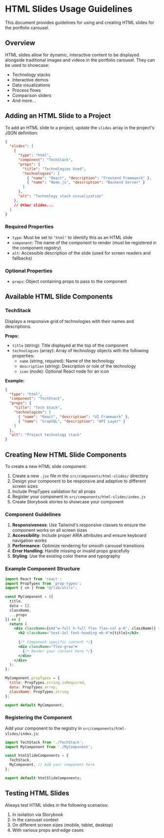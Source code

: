 # HTML Slides Usage Guidelines

This document provides guidelines for using and creating HTML slides for the portfolio carousel.

## Overview

HTML slides allow for dynamic, interactive content to be displayed alongside traditional images and videos in the portfolio carousel. They can be used to showcase:

- Technology stacks
- Interactive demos
- Data visualizations
- Process flows
- Comparison sliders
- And more...

## Adding an HTML Slide to a Project

To add an HTML slide to a project, update the `slides` array in the project's JSON definition:

```json
{
  "slides": [
    { 
      "type": "html", 
      "component": "TechStack", 
      "props": {
        "title": "Technologies Used",
        "technologies": [
          { "name": "React", "description": "Frontend Framework" },
          { "name": "Node.js", "description": "Backend Server" }
        ]
      },
      "alt": "Technology stack visualization" 
    },
    // Other slides...
  ]
}
```

### Required Properties

- `type`: Must be set to `"html"` to identify this as an HTML slide
- `component`: The name of the component to render (must be registered in the component registry)
- `alt`: Accessible description of the slide (used for screen readers and fallbacks)

### Optional Properties

- `props`: Object containing props to pass to the component

## Available HTML Slide Components

### TechStack

Displays a responsive grid of technologies with their names and descriptions.

**Props:**
- `title` (string): Title displayed at the top of the component
- `technologies` (array): Array of technology objects with the following properties:
  - `name` (string, required): Name of the technology
  - `description` (string): Description or role of the technology
  - `icon` (node): Optional React node for an icon

**Example:**
```json
{
  "type": "html",
  "component": "TechStack",
  "props": {
    "title": "Tech Stack",
    "technologies": [
      { "name": "React", "description": "UI Framework" },
      { "name": "GraphQL", "description": "API Layer" }
    ]
  },
  "alt": "Project technology stack" 
}
```

## Creating New HTML Slide Components

To create a new HTML slide component:

1. Create a new `.jsx` file in the `src/components/html-slides/` directory
2. Design your component to be responsive and adaptive to different screen sizes
3. Include PropTypes validation for all props
4. Register your component in `src/components/html-slides/index.js`
5. Create Storybook stories to showcase your component

### Component Guidelines

1. **Responsiveness**: Use Tailwind's responsive classes to ensure the component works on all screen sizes
2. **Accessibility**: Include proper ARIA attributes and ensure keyboard navigation works
3. **Performance**: Optimize rendering for smooth carousel transitions
4. **Error Handling**: Handle missing or invalid props gracefully
5. **Styling**: Use the existing color theme and typography

### Example Component Structure

```jsx
import React from 'react';
import PropTypes from 'prop-types';
import { cn } from "@/lib/utils";

const MyComponent = ({ 
  title,
  data = [],
  className,
  ...props 
}) => {
  return (
    <div className={cn("w-full h-full flex flex-col p-6", className)} {...props}>
      <h2 className="text-2xl font-heading mb-4">{title}</h2>
      
      {/* Component-specific content */}
      <div className="flex-grow">
        {/* Render your content here */}
      </div>
    </div>
  );
};

MyComponent.propTypes = {
  title: PropTypes.string.isRequired,
  data: PropTypes.array,
  className: PropTypes.string
};

export default MyComponent;
```

### Registering the Component

Add your component to the registry in `src/components/html-slides/index.js`:

```jsx
import TechStack from './TechStack';
import MyComponent from './MyComponent';

const htmlSlideComponents = {
  TechStack,
  MyComponent, // Add your component here
};

export default htmlSlideComponents;
```

## Testing HTML Slides

Always test HTML slides in the following scenarios:

1. In isolation via Storybook
2. In the carousel context
3. On different screen sizes (mobile, tablet, desktop)
4. With various props and edge cases